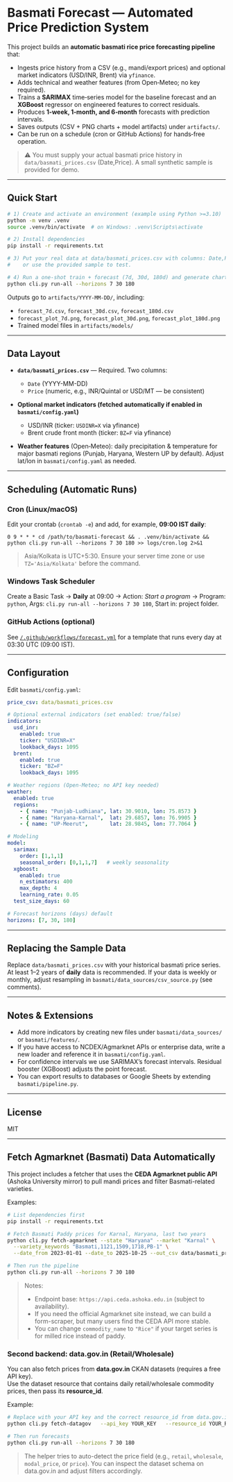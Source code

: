 
# Basmati Forecast — Automated Price Prediction System

This project builds an **automatic basmati rice price forecasting pipeline** that:
- Ingests price history from a CSV (e.g., mandi/export prices) and optional market indicators (USD/INR, Brent) via `yfinance`.
- Adds technical and weather features (from Open‑Meteo; no key required).
- Trains a **SARIMAX** time‑series model for the baseline forecast and an **XGBoost** regressor on engineered features to correct residuals.
- Produces **1‑week, 1‑month, and 6‑month** forecasts with prediction intervals.
- Saves outputs (CSV + PNG charts + model artifacts) under `artifacts/`.
- Can be run on a schedule (cron or GitHub Actions) for hands‑free operation.

> ⚠️ You must supply your actual basmati price history in `data/basmati_prices.csv` (Date,Price). A small synthetic sample is provided for demo.

---

## Quick Start

```bash
# 1) Create and activate an environment (example using Python >=3.10)
python -m venv .venv
source .venv/bin/activate  # on Windows: .venv\Scripts\activate

# 2) Install dependencies
pip install -r requirements.txt

# 3) Put your real data at data/basmati_prices.csv with columns: Date,Price
#    or use the provided sample to test.

# 4) Run a one-shot train + forecast (7d, 30d, 180d) and generate charts
python cli.py run-all --horizons 7 30 180
```

Outputs go to `artifacts/YYYY-MM-DD/`, including:
- `forecast_7d.csv`, `forecast_30d.csv`, `forecast_180d.csv`
- `forecast_plot_7d.png`, `forecast_plot_30d.png`, `forecast_plot_180d.png`
- Trained model files in `artifacts/models/`

---

## Data Layout

- **`data/basmati_prices.csv`** — Required. Two columns:  
  - `Date` (YYYY-MM-DD)  
  - `Price` (numeric, e.g., INR/Quintal or USD/MT — be consistent)

- **Optional market indicators (fetched automatically if enabled in `basmati/config.yaml`)**
  - USD/INR (ticker: `USDINR=X` via yfinance)
  - Brent crude front month (ticker: `BZ=F` via yfinance)

- **Weather features** (Open‑Meteo): daily precipitation & temperature for major basmati regions (Punjab, Haryana, Western UP by default).
  Adjust lat/lon in `basmati/config.yaml` as needed.

---

## Scheduling (Automatic Runs)

### Cron (Linux/macOS)
Edit your crontab (`crontab -e`) and add, for example, **09:00 IST daily**:
```
0 9 * * * cd /path/to/basmati-forecast && . .venv/bin/activate && python cli.py run-all --horizons 7 30 180 >> logs/cron.log 2>&1
```
> Asia/Kolkata is UTC+5:30. Ensure your server time zone or use `TZ='Asia/Kolkata'` before the command.

### Windows Task Scheduler
Create a Basic Task → **Daily** at 09:00 → Action: *Start a program* → Program: `python`, Args: `cli.py run-all --horizons 7 30 180`, Start in: project folder.

### GitHub Actions (optional)
See [`/.github/workflows/forecast.yml`](.github/workflows/forecast.yml) for a template that runs every day at 03:30 UTC (09:00 IST).

---

## Configuration

Edit `basmati/config.yaml`:

```yaml
price_csv: data/basmati_prices.csv

# Optional external indicators (set enabled: true/false)
indicators:
  usd_inr:
    enabled: true
    ticker: "USDINR=X"
    lookback_days: 1095
  brent:
    enabled: true
    ticker: "BZ=F"
    lookback_days: 1095

# Weather regions (Open-Meteo; no API key needed)
weather:
  enabled: true
  regions:
    - { name: "Punjab-Ludhiana", lat: 30.9010, lon: 75.8573 }
    - { name: "Haryana-Karnal",  lat: 29.6857, lon: 76.9905 }
    - { name: "UP-Meerut",       lat: 28.9845, lon: 77.7064 }

# Modeling
model:
  sarimax:
    order: [1,1,1]
    seasonal_order: [0,1,1,7]   # weekly seasonality
  xgboost:
    enabled: true
    n_estimators: 400
    max_depth: 4
    learning_rate: 0.05
  test_size_days: 60

# Forecast horizons (days) default
horizons: [7, 30, 180]
```

---

## Replacing the Sample Data

Replace `data/basmati_prices.csv` with your historical basmati price series. At least 1–2 years of **daily** data is recommended.
If your data is weekly or monthly, adjust resampling in `basmati/data_sources/csv_source.py` (see comments).

---

## Notes & Extensions

- Add more indicators by creating new files under `basmati/data_sources/` or `basmati/features/`.
- If you have access to NCDEX/Agmarknet APIs or enterprise data, write a new loader and reference it in `basmati/config.yaml`.
- For confidence intervals we use SARIMAX’s forecast intervals. Residual booster (XGBoost) adjusts the point forecast.
- You can export results to databases or Google Sheets by extending `basmati/pipeline.py`.

---

## License
MIT


---

## Fetch Agmarknet (Basmati) Data Automatically

This project includes a fetcher that uses the **CEDA Agmarknet public API** (Ashoka University mirror) to pull mandi prices and filter Basmati-related varieties.

Examples:
```bash
# List dependencies first
pip install -r requirements.txt

# Fetch Basmati Paddy prices for Karnal, Haryana, last two years
python cli.py fetch-agmarknet --state "Haryana" --market "Karnal" \
  --variety_keywords "Basmati,1121,1509,1718,PB-1" \
  --date_from 2023-01-01 --date_to 2025-10-25 --out_csv data/basmati_prices.csv

# Then run the pipeline
python cli.py run-all --horizons 7 30 180
```

> Notes:
> - Endpoint base: `https://api.ceda.ashoka.edu.in` (subject to availability).
> - If you need the official Agmarknet site instead, we can build a form-scraper, but many users find the CEDA API more stable.
> - You can change `commodity_name` to `"Rice"` if your target series is for milled rice instead of paddy.


### Second backend: data.gov.in (Retail/Wholesale)

You can also fetch prices from **data.gov.in** CKAN datasets (requires a free API key).  
Use the dataset resource that contains daily retail/wholesale commodity prices, then pass its **resource_id**.

Example:
```bash
# Replace with your API key and the correct resource_id from data.gov.in
python cli.py fetch-datagov   --api_key YOUR_KEY   --resource_id YOUR_RESOURCE_ID   --commodity "Rice"   --state "Haryana"   --centre "Karnal"   --date_from 2023-01-01 --date_to 2025-10-25   --out_csv data/basmati_prices.csv

# Then run forecasts
python cli.py run-all --horizons 7 30 180
```

> The helper tries to auto-detect the price field (e.g., `retail`, `wholesale`, `modal_price`, or `price`). You can inspect the dataset schema on data.gov.in and adjust filters accordingly.

